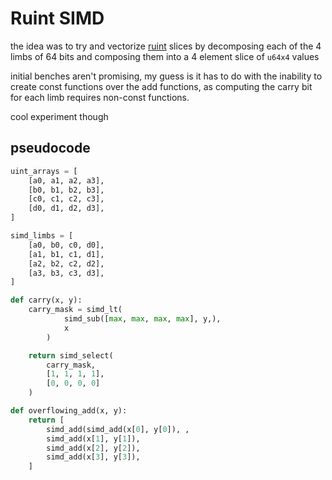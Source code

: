 # Ruint SIMD

the idea was to try and vectorize [ruint](https://github.com/recmo/uint) slices by decomposing each of the 4 limbs of 64 bits and composing them into a 4 element slice of `u64x4` values

initial benches aren't promising, my guess is it has to do with the inability to create const functions over the add functions, as computing the carry bit for each limb requires non-const functions.

cool experiment though

## pseudocode

```py
uint_arrays = [
    [a0, a1, a2, a3],
    [b0, b1, b2, b3],
    [c0, c1, c2, c3],
    [d0, d1, d2, d3],
]

simd_limbs = [
    [a0, b0, c0, d0],
    [a1, b1, c1, d1],
    [a2, b2, c2, d2],
    [a3, b3, c3, d3],
]

def carry(x, y):
    carry_mask = simd_lt(
            simd_sub([max, max, max, max], y,),
            x
        )

    return simd_select(
        carry_mask,
        [1, 1, 1, 1],
        [0, 0, 0, 0]
    )

def overflowing_add(x, y):
    return [
        simd_add(simd_add(x[0], y[0]), ,
        simd_add(x[1], y[1]),
        simd_add(x[2], y[2]),
        simd_add(x[3], y[3]),
    ]
```
